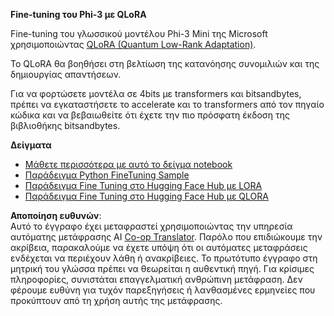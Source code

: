 <!--
CO_OP_TRANSLATOR_METADATA:
{
  "original_hash": "54b6b824568d4decb574b9e117c4f5f7",
  "translation_date": "2025-07-17T08:18:54+00:00",
  "source_file": "md/03.FineTuning/FineTuning_Qlora.md",
  "language_code": "el"
}
-->
**Fine-tuning του Phi-3 με QLoRA**

Fine-tuning του γλωσσικού μοντέλου Phi-3 Mini της Microsoft χρησιμοποιώντας [QLoRA (Quantum Low-Rank Adaptation)](https://github.com/artidoro/qlora).

Το QLoRA θα βοηθήσει στη βελτίωση της κατανόησης συνομιλιών και της δημιουργίας απαντήσεων.

Για να φορτώσετε μοντέλα σε 4bits με transformers και bitsandbytes, πρέπει να εγκαταστήσετε το accelerate και το transformers από τον πηγαίο κώδικα και να βεβαιωθείτε ότι έχετε την πιο πρόσφατη έκδοση της βιβλιοθήκης bitsandbytes.

**Δείγματα**
- [Μάθετε περισσότερα με αυτό το δείγμα notebook](../../../../code/03.Finetuning/Phi_3_Inference_Finetuning.ipynb)
- [Παράδειγμα Python FineTuning Sample](../../../../code/03.Finetuning/FineTrainingScript.py)
- [Παράδειγμα Fine Tuning στο Hugging Face Hub με LORA](../../../../code/03.Finetuning/Phi-3-finetune-lora-python.ipynb)
- [Παράδειγμα Fine Tuning στο Hugging Face Hub με QLORA](../../../../code/03.Finetuning/Phi-3-finetune-qlora-python.ipynb)

**Αποποίηση ευθυνών**:  
Αυτό το έγγραφο έχει μεταφραστεί χρησιμοποιώντας την υπηρεσία αυτόματης μετάφρασης AI [Co-op Translator](https://github.com/Azure/co-op-translator). Παρόλο που επιδιώκουμε την ακρίβεια, παρακαλούμε να έχετε υπόψη ότι οι αυτόματες μεταφράσεις ενδέχεται να περιέχουν λάθη ή ανακρίβειες. Το πρωτότυπο έγγραφο στη μητρική του γλώσσα πρέπει να θεωρείται η αυθεντική πηγή. Για κρίσιμες πληροφορίες, συνιστάται επαγγελματική ανθρώπινη μετάφραση. Δεν φέρουμε ευθύνη για τυχόν παρεξηγήσεις ή λανθασμένες ερμηνείες που προκύπτουν από τη χρήση αυτής της μετάφρασης.